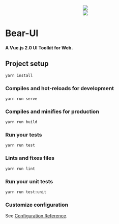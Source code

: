 <div align="center">
 <a href="https://bear-ui.top" target="_blank">
  <img src="https://i.loli.net/2019/07/22/5d353f425340877599.png"/>
 </a>
</div>
<div align="center">
 <a href="https://travis-ci.org/NO2046/Bear-UI" target="_blank">
  <img src="https://travis-ci.org/NO2046/Bear-UI.svg?branch=master"/>
 </a>
</div>

# Bear-UI
#### A Vue.js 2.0 UI Toolkit for Web.

## Project setup
```
yarn install
```


### Compiles and hot-reloads for development
```
yarn run serve
```

### Compiles and minifies for production
```
yarn run build
```

### Run your tests
```
yarn run test
```

### Lints and fixes files
```
yarn run lint
```

### Run your unit tests
```
yarn run test:unit
```

### Customize configuration
See [Configuration Reference](https://cli.vuejs.org/config/).

